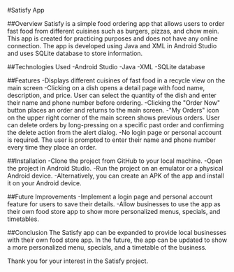 #Satisfy App

##Overview
Satisfy is a simple food ordering app that allows users to order fast food from different cuisines such as burgers, pizzas, and chow mein. This app is created for practicing purposes and does not have any online connection. The app is developed using Java and XML in Android Studio and uses SQLite database to store information.

##Technologies Used
-Android Studio
-Java
-XML
-SQLite database

##Features
-Displays different cuisines of fast food in a recycle view on the main screen
-Clicking on a dish opens a detail page with food name, description, and price. User can select the quantity of the dish and enter their name and phone number before ordering.
-Clicking the "Order Now" button places an order and returns to the main screen.
-"My Orders" icon on the upper right corner of the main screen shows previous orders. User can delete orders by long-pressing on a specific past order and confirming the delete action from the alert dialog.
-No login page or personal account is required. The user is prompted to enter their name and phone number every time they place an order.

##Installation
-Clone the project from GitHub to your local machine.
-Open the project in Android Studio.
-Run the project on an emulator or a physical Android device.
-Alternatively, you can create an APK of the app and install it on your Android device.

##Future Improvements
-Implement a login page and personal account feature for users to save their details.
-Allow businesses to use the app as their own food store app to show more personalized menus, specials, and timetables.

##Conclusion
The Satisfy app can be expanded to provide local businesses with their own food store app. In the future, the app can be updated to show a more personalized menu, specials, and a timetable of the business.

Thank you for your interest in the Satisfy project.
